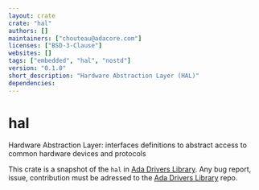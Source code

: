 ```yaml
---
layout: crate
crate: "hal"
authors: []
maintainers: ["chouteau@adacore.com"]
licenses: ["BSD-3-Clause"]
websites: []
tags: ["embedded", "hal", "nostd"]
version: "0.1.0"
short_description: "Hardware Abstraction Layer (HAL)"
dependencies: 
---
```


# hal
Hardware Abstraction Layer: interfaces definitions to abstract access to common
hardware devices and protocols

This crate is a snapshot of the `hal` in [Ada Drivers
Library](https://github.com/AdaCore/Ada_Drivers_Library/tree/master/hal/src).
Any bug report, issue, contribution must be adressed to the [Ada Drivers
Library](https://github.com/AdaCore/Ada_Drivers_Library/) repo.


